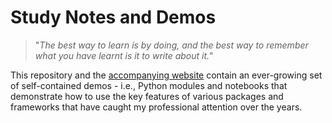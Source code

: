 # Study Notes and Demos

> "_The best way to learn is by doing, and the best way to remember what you have learnt is it to write about it._"

This repository and the [accompanying website](http://alexioannides.com/notes-and-demos/) contain an ever-growing set of self-contained demos - i.e., Python modules and notebooks that demonstrate how to use the key features of various packages and frameworks that have caught my professional attention over the years.
